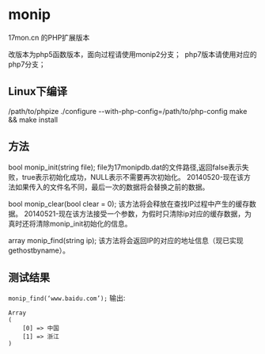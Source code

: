 monip
=====
17mon.cn 的PHP扩展版本

改版本为php5函数版本，面向过程请使用monip2分支；  php7版本请使用对应的php7分支；  

## Linux下编译
/path/to/phpize
./configure --with-php-config=/path/to/php-config
make && make install

## 方法
bool monip_init(string file);
file为17monipdb.dat的文件路径,返回false表示失败，true表示初始化成功，NULL表示不需要再次初始化。
20140520-现在该方法如果传入的文件名不同，最后一次的数据将会替换之前的数据。

bool monip_clear(bool clear = 0);
该方法将会释放在查找IP过程中产生的缓存数据。
20140521-现在该方法接受一个参数，为假时只清除ip对应的缓存数据，为真时还将清除monip_init初始化的信息。

array monip_find(string ip);
该方法将会返回IP的对应的地址信息（现已实现gethostbyname）。

## 测试结果
`monip_find(‘www.baidu.com’);`
输出:
```
Array
(
    [0] => 中国
    [1] => 浙江
)
```

